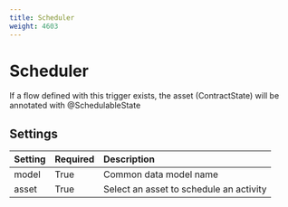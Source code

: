 ```yaml
---
title: Scheduler
weight: 4603
---
```


# Scheduler
If a flow defined with this trigger exists, the asset (ContractState) will be annotated with @SchedulableState

## Settings
| Setting     | Required | Description |
|:------------|:---------|:------------|
| model       | True     | Common data model name |
| asset       | True     | Select an asset to schedule an activity |


